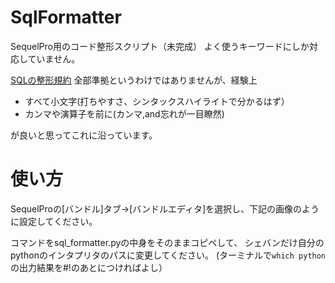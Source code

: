 SqlFormatter
=============

SequelPro用のコード整形スクリプト（未完成）
よく使うキーワードにしか対応していません。

[SQLの整形規約](https://techlife.cookpad.com/entry/2016/11/09/000033)
全部準拠というわけではありませんが、経験上

- すべて小文字(打ちやすさ、シンタックスハイライトで分かるはず）
- カンマや演算子を前に(カンマ,and忘れが一目瞭然)

が良いと思ってこれに沿っています。


使い方
============

SequelProの[バンドル]タブ->[バンドルエディタ]を選択し、下記の画像のように設定してください。

コマンドをsql_formatter.pyの中身をそのままコピペして、
シェバンだけ自分のpythonのインタプリタのパスに変更してください。
(ターミナルで`which python`の出力結果を#!のあとにつければよし）
